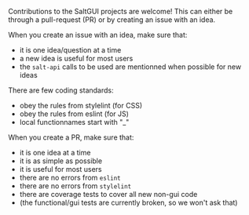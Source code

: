 Contributions to the SaltGUI projects are welcome!
This can either be through a pull-request (PR) or by creating an issue with an idea.

When you create an issue with an idea, make sure that:
* it is one idea/question at a time
* a new idea is useful for most users
* the `salt-api` calls to be used are mentionned when possible for new ideas

There are few coding standards:
* obey the rules from stylelint (for CSS)
* obey the rules from eslint (for JS)
* local functionnames start with "_"

When you create a PR, make sure that:
* it is one idea at a time
* it is as simple as possible
* it is useful for most users
* there are no errors from `eslint`
* there are no errors from `stylelint`
* there are coverage tests to cover all new non-gui code
* (the functional/gui tests are currently broken, so we won't ask that)
